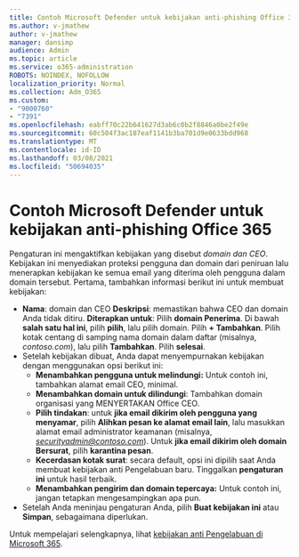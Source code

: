 ```yaml
---
title: Contoh Microsoft Defender untuk kebijakan anti-phishing Office 365
ms.author: v-jmathew
author: v-jmathew
manager: dansimp
audience: Admin
ms.topic: article
ms.service: o365-administration
ROBOTS: NOINDEX, NOFOLLOW
localization_priority: Normal
ms.collection: Adm_O365
ms.custom:
- "9000760"
- "7391"
ms.openlocfilehash: eabff70c22b641627d3ab6c0b2f8846a0be2f49e
ms.sourcegitcommit: 60c504f3ac187eaf1141b3ba701d9e0633bdd968
ms.translationtype: MT
ms.contentlocale: id-ID
ms.lasthandoff: 03/08/2021
ms.locfileid: "50694035"
---
```

# <a name="example-microsoft-defender-for-office-365-anti-phishing-policy"></a>Contoh Microsoft Defender untuk kebijakan anti-phishing Office 365

Pengaturan ini mengaktifkan kebijakan yang disebut *domain dan CEO*. Kebijakan ini menyediakan proteksi pengguna dan domain dari peniruan lalu menerapkan kebijakan ke semua email yang diterima oleh pengguna dalam domain tersebut. Pertama, tambahkan informasi berikut ini untuk membuat kebijakan:

- **Nama**: domain dan CEO **Deskripsi**: memastikan bahwa CEO dan domain Anda tidak ditiru.
  **Diterapkan untuk**: Pilih **domain Penerima**. Di bawah **salah satu hal ini**, pilih **pilih**, lalu pilih domain. Pilih **+ Tambahkan**. Pilih kotak centang di samping nama domain dalam daftar (misalnya, *contoso.com*), lalu pilih **Tambahkan**. Pilih **selesai**.
- Setelah kebijakan dibuat, Anda dapat menyempurnakan kebijakan dengan menggunakan opsi berikut ini:
  - **Menambahkan pengguna untuk melindungi:** Untuk contoh ini, tambahkan alamat email CEO, minimal.
  - **Menambahkan domain untuk dilindungi**: Tambahkan domain organisasi yang MENYERTAKAN Office CEO.
  - **Pilih tindakan**: untuk **jika email dikirim oleh pengguna yang menyamar**, pilih **Alihkan pesan ke alamat email lain**, lalu masukkan alamat email administrator keamanan (misalnya, *securityadmin@contoso.com*). Untuk **jika email dikirim oleh domain Bersurat**, pilih **karantina pesan**.
  - **Kecerdasan kotak surat**: secara default, opsi ini dipilih saat Anda membuat kebijakan anti Pengelabuan baru. Tinggalkan **pengaturan ini** untuk hasil terbaik.
  - **Menambahkan pengirim dan domain tepercaya:** Untuk contoh ini, jangan tetapkan mengesampingkan apa pun.
- Setelah Anda meninjau pengaturan Anda, pilih **Buat kebijakan ini** atau **Simpan**, sebagaimana diperlukan.

Untuk mempelajari selengkapnya, lihat [kebijakan anti Pengelabuan di Microsoft 365](https://go.microsoft.com/fwlink/?linkid=2092235).
